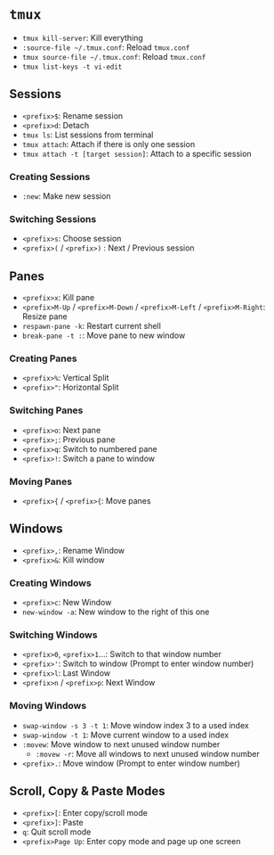 # `tmux`

* `tmux kill-server`: Kill everything
* `:source-file ~/.tmux.conf`: Reload `tmux.conf`
* `tmux source-file ~/.tmux.conf`: Reload `tmux.conf`
* `tmux list-keys -t vi-edit`

## Sessions

* `<prefix>$`: Rename session
* `<prefix>d`: Detach
* `tmux ls`: List sessions from terminal
* `tmux attach`: Attach if there is only one session
* `tmux attach -t [target session]`: Attach to a specific session

### Creating Sessions

* `:new`: Make new session

### Switching Sessions

* `<prefix>s`: Choose session
* `<prefix>(` / `<prefix>)` : Next / Previous session

## Panes

* `<prefix>x`: Kill pane
* `<prefix>M-Up` / `<prefix>M-Down` / `<prefix>M-Left` / `<prefix>M-Right`: Resize pane
* `respawn-pane -k`: Restart current shell
* `break-pane -t :`: Move pane to new window

### Creating Panes

* `<prefix>%`: Vertical Split
* `<prefix>"`: Horizontal Split

### Switching Panes

* `<prefix>o`: Next pane
* `<prefix>;`: Previous pane
* `<prefix>q`: Switch to numbered pane
* `<prefix>!`: Switch a pane to window

### Moving Panes

* `<prefix>{` / `<prefix>{`: Move panes

## Windows

* `<prefix>,`: Rename Window
* `<prefix>&`: Kill window

### Creating Windows

* `<prefix>c`: New Window
* `new-window -a`: New window to the right of this one

### Switching Windows

* `<prefix>0`, `<prefix>1`...: Switch to that window number
* `<prefix>'`: Switch to window (Prompt to enter window number)	
* `<prefix>l`: Last Window
* `<prefix>n` / `<prefix>p`: Next Window

### Moving Windows

* `swap-window -s 3 -t 1`: Move window index 3 to a used index
* `swap-window -t 1`: Move current window to a used index
* `:movew`: Move window to next unused window number
	* `:movew -r`: Move all windows to next unused window number
* `<prefix>.`: Move window (Prompt to enter window number)

## Scroll, Copy & Paste Modes

* `<prefix>[`: Enter copy/scroll mode
* `<prefix>]`: Paste
* `q`: Quit scroll mode
* `<prefix>Page Up`: Enter copy mode and page up one screen
